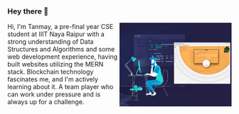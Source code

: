 ### Hey there 👋

<!--
**TanmayNikam/TanmayNikam** is a ✨ _special_ ✨ repository because its `README.md` (this file) appears on your GitHub profile.

Here are some ideas to get you started:

- 🔭 I’m currently working on ...
- 🌱 I’m currently learning ...
- 👯 I’m looking to collaborate on ...
- 🤔 I’m looking for help with ...
- 💬 Ask me about ...
- 📫 How to reach me: ...
- 😄 Pronouns: ...
- ⚡ Fun fact: ...
-->


<p display="inline-block"> <img src="https://github.com/TanmayNikam/TanmayNikam/blob/main/images/web_developer.gif" vertical-align="middle" align ="right" width="50%"> Hi, I'm Tanmay, a pre-final year CSE student at IIIT Naya Raipur with a strong understanding of Data Structures and Algorithms and some web development experience, having built websites utilizing the MERN stack. Blockchain technology fascinates me, and I'm actively learning about it. A team player who can work under pressure and is always up for a challenge.</p>
